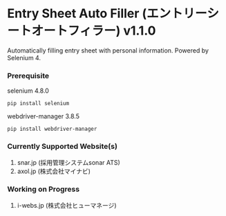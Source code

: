 # Entry Sheet Auto Filler (エントリーシートオートフィラー) v1.1.0
Automatically filling entry sheet with personal information. Powered by Selenium 4.

### Prerequisite
selenium 4.8.0
```
pip install selenium
```
webdriver-manager 3.8.5
```
pip install webdriver-manager
```
### Currently Supported Website(s)
1. snar.jp (採用管理システムsonar ATS)
2. axol.jp (株式会社マイナビ)

### Working on Progress
1. i-webs.jp (株式会社ヒューマネージ)
